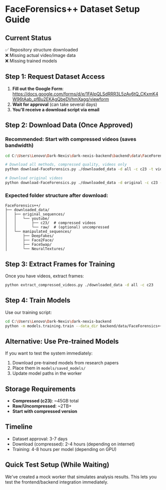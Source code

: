# FaceForensics++ Dataset Setup Guide

## Current Status
✅ Repository structure downloaded  
❌ Missing actual video/image data  
❌ Missing trained models  

## Step 1: Request Dataset Access

1. **Fill out the Google Form**: https://docs.google.com/forms/d/e/1FAIpQLSdRRR3L5zAv6tQ_CKxmK4W96tAab_pfBu2EKAgQbeDVhmXagg/viewform
2. **Wait for approval** (can take several days)
3. **You'll receive a download script via email**

## Step 2: Download Data (Once Approved)

### Recommended: Start with compressed videos (saves bandwidth)
```bash
cd C:\Users\Lenovo\Dark-Nexis\dark-nexis-backend\backend\data\FaceForensics++

# Download all methods, compressed quality, videos only
python download-FaceForensics.py ./downloaded_data -d all -c c23 -t videos

# Download original videos
python download-FaceForensics.py ./downloaded_data -d original -c c23 -t videos
```

### Expected folder structure after download:
```
FaceForensics++/
├── downloaded_data/
│   ├── original_sequences/
│   │   └── youtube/
│   │       ├── c23/  # compressed videos
│   │       └── raw/  # (optional) uncompressed
│   └── manipulated_sequences/
│       ├── Deepfakes/
│       ├── Face2Face/
│       ├── FaceSwap/
│       └── NeuralTextures/
```

## Step 3: Extract Frames for Training

Once you have videos, extract frames:
```bash
python extract_compressed_videos.py ./downloaded_data -d all -c c23
```

## Step 4: Train Models

Use our training script:
```bash
cd C:\Users\Lenovo\Dark-Nexis\dark-nexis-backend
python -m models.training.train --data_dir backend/data/FaceForensics++/downloaded_data --model_type xception
```

## Alternative: Use Pre-trained Models

If you want to test the system immediately:
1. Download pre-trained models from research papers
2. Place them in `models/saved_models/`
3. Update model paths in the worker

## Storage Requirements

- **Compressed (c23)**: ~45GB total
- **Raw/Uncompressed**: ~2TB+ 
- **Start with compressed version**

## Timeline

- Dataset approval: 3-7 days
- Download (compressed): 2-4 hours (depending on internet)
- Training: 4-8 hours per model (depending on GPU)

## Quick Test Setup (While Waiting)

We've created a mock worker that simulates analysis results.
This lets you test the frontend/backend integration immediately.
